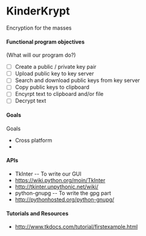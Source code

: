 # KinderKrypt
Encryption for the masses

#### Functional program objectives ####
(What will our program do?)

- [ ] Create a public / private key pair
- [ ] Upload public key to key server
- [ ] Search and download public keys from key server
- [ ] Copy public keys to clipboard
- [ ] Encyrpt text to clipboard and/or file
- [ ] Decrypt text

#### Goals ####
Goals
* Cross platform
* 

#### APIs ####
* TkInter -- To write our GUI
* https://wiki.python.org/moin/TkInter
* http://tkinter.unpythonic.net/wiki/
* python-gnupg -- To write the gpg part
* http://pythonhosted.org/python-gnupg/

#### Tutorials and Resources ####

* http://www.tkdocs.com/tutorial/firstexample.html
